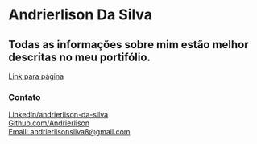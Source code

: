 # Andrierlison Da Silva


## Todas as informações sobre mim estão melhor descritas no meu portifólio.

[Link para página](https://andrierlison.github.io/andrierlison_da_silva/)

### Contato

[Linkedin/andrierlison-da-silva](https://www.linkedin.com/in/andrierlison-da-silva-916775190/)
<br />
[Github.com/Andrierlison](https://github.com/Andrierlison)
<br />
[Email: andrierlisonsilva8@gmail.com](mailto:andrierlisonsilva8@gmail.com)
